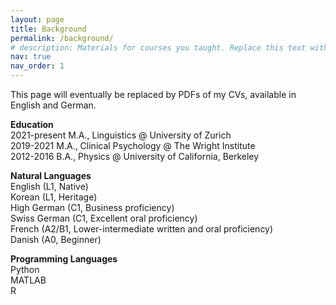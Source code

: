 ```yaml
---
layout: page
title: Background
permalink: /background/
# description: Materials for courses you taught. Replace this text with your description.
nav: true
nav_order: 1
---
```


This page will eventually be replaced by PDFs of my CVs, available in English and German.


<!-- FIX ADDRESS!!! -->
<!-- <p>
<strong>Curriculum Vitae:</strong> <a href="https://alisonykim.github.io/assets/pdf/cv_en.pdf" target="_blank">English</a>, German (to come)
</p> -->

<!-- EDUCATION -->
<p>
<strong>Education</strong><br>
2021-present M.A., Linguistics @ University of Zurich<br>
2019-2021 M.A., Clinical Psychology @ The Wright Institute<br>
2012-2016 B.A., Physics @ University of California, Berkeley
</p>


<!-- NATURAL LANGUAGES -->
<p>
<strong>Natural Languages</strong><br>
English (L1, Native)<br>
Korean (L1, Heritage)<br>
High German (C1, Business proficiency)<br>
Swiss German (C1, Excellent oral proficiency)<br>
French (A2/B1, Lower-intermediate written and oral proficiency)<br>
Danish (A0, Beginner)<br>
</p>


<!-- PROGRAMMING LANGUAGES -->
<p>
<strong>Programming Languages</strong><br>
Python<br>
MATLAB<br>
R
</p>